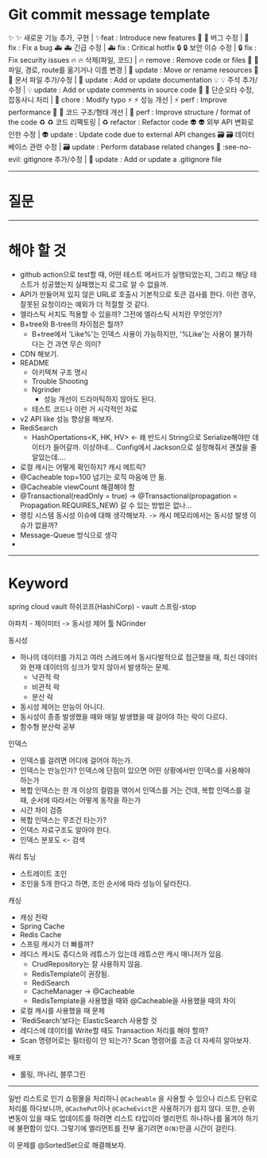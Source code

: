 # Git commit message template

✨ :sparkles: 새로운 기능 추가, 구현 | ✨feat : Introduce new features
🐛 :bug: 버그 수정 | 🐛 fix : Fix a bug
🚑 :ambulance: 긴급 수정 | 🚑 fix : Critical hotfix
🔒 :lock: 보안 이슈 수정 | 🔒 fix : Fix security issues
🔥 :fire: 삭제(파일, 코드) | 🔥 remove : Remove code or files
🚛 :truck: 파일, 경로, route를 옮기거나 이름 변경 | 🚛 update : Move or rename resources
📝 :memo: 문서 파일 추가/수정 | 📝 update : Add or update documentation
💡 :bulb: 주석 추가/수정 | 💡 update : Add or update comments in source code
🧹 :broom: 단순오타 수정, 잡동사니 처리 | 🧹 chore : Modify typo
⚡ :zap: 성능 개선 | ⚡ perf : Improve performance
🎨 :art: 코드 구조/형태 개선 | 🎨 perf : Improve structure / format of the code
♻️ :recycle: 코드 리팩토링 | ♻️ refactor : Refactor code
👽 :alien: 외부 API 변화로 인한 수정 | 👽 update : Update code due to external API changes
🗃️ :card_file_box: 데이터베이스 관련 수정 | 🗃️ update : Perform database related changes
🙈 :see-no-evil: gitignore 추가/수정 | 🙈 update : Add or update a .gitignore file

---

# 질문

---

# 해야 할 것

* github action으로 test할 때, 어떤 테스트 메서드가 실행되었는지, 그리고 해당 테스트가 성공했는지 실패했는지 로그로 알 수 없을까.
* API가 만들어져 있지 않은 URL로 호출시 기본적으로 토큰 검사를 한다. 이런 경우, 잘못된 요청이라는 예외가 더 적절할 것 같다.
* 엘라스틱 서치도 적용할 수 있을까? 그전에 엘라스틱 서치란 무엇인가?
* B+tree와 B-tree의 차이점은 뭘까?
	* B+tree에서 'Like%'는 인덱스 사용이 가능하지만, '%Like'는 사용이 불가하다는 건 과연 무슨 의미?
* CDN 해보기.
* README
	* 아키텍쳐 구조 명시
	* Trouble Shooting
	* Ngrinder 
		* 성능 개선이 드라마틱하지 않아도 된다.
	* 테스트 코드나 이런 거 시각적인 자료
* v2 API like 성능 향상을 해보자.
* RediSearch
	* HashOpertations<K, HK, HV> <- 왜 반드시 String으로 Serialize해야만 데이터가 들어갈까. 이상하네... Config에서 Jackson으로 설정해줘서 괜찮을 줄 알았는데....
* 로컬 캐시는 어떻게 확인하지? 캐시 메트릭?
* @Cacheable top=100 넘기는 로직 마음에 안 듦.
* @Cacheable viewCount 해결해야 함
* @Transactional(readOnly = true) -> @Transactional(propagation = Propagation.REQUIRES_NEW) 갈 수 있는 방법은 없나...
* 랭킹 시스템 동시성 이슈에 대해 생각해보자. -> 캐시 메모리에서는 동시성 발생 이슈가 없을까?
* Message-Queue 방식으로 생각
* 

---
# Keyword
spring cloud vault
하쉬코프(HashiCorp) - vault
스프링-stop

아파치 - 제이미터 -> 동시성 제어 툴
NGrinder 

동시성
* 하나의 데이터를 가지고 여러 스레드에서 동시다발적으로 접근했을 때, 최신 데이터와 현재 데이터의 싱크가 맞지 않아서 발생하는 문제.
	* 낙관적 락
	* 비관적 락
	* 분산 락
* 동시성 제어는 만능이 아니다.
* 동시성이 종종 발생했을 때와 매일 발생했을 때 걸어야 하는 락이 다르다.
* 함수형 분산락 공부

인덱스
* 인덱스를 걸려면 어디에 걸어야 하는가.
* 인덱스는 만능인가? 인덱스에 단점이 있으면 어떤 상황에서만 인덱스를 사용해야 하는가
* 복합 인덱스는 한 개 이상의 컬럼을 엮어서 인덱스를 거는 건데, 복합 인덱스를 걸 때, 순서에 따라서는 어떻게 동작을 하는가
* 시간 차이 검증
* 복합 인덱스는 무조건 타는가?
* 인덱스 자료구조도 알아야 한다.
* 인덱스 분포도 <- 검색

쿼리 튜닝
* 스트레이트 조인
* 조인을 5개 한다고 하면, 조인 순서에 따라 성능이 달라진다.

캐싱
* 캐싱 전략
* Spring Cache
* Redis Cache
* 스프링 캐시가 더 빠를까?
* 레디스 캐시도 쥬디스와 레튜스가 있는데 레튜스만 캐시 매니저가 있음.
	* CrudRepository는 잘 사용하지 않음.
	* RedisTemplate이 권장됨.
	* RediSearch
	* CacheManager -> @Cacheable
	* RedisTemplate을 사용했을 때와 @Cacheable을 사용했을 때의 차이
* 로컬 캐시를 사용했을 때 문제
* 'RediSearch'보다는 ElasticSearch 사용할 것
* 레디스에 데이터를 Write할 때도 Transaction 처리를 해야 할까?
* Scan 명령어로는 필터링이 안 되는가? Scan 명령어를 조금 더 자세히 알아보자.

배포
* 롤링, 까나리, 블루그린


---
일반 리스트로 인기 쇼핑몰을 처리하니 `@Cacheable` 을 사용할 수 있으나 리스트 단위로 처리를 하다보니까, `@CachePut`이나 `@CacheEvict`은 사용하기가 쉽지 않다. 또한, 순위 변동이 있을 때도 업데이트를 하려면 리스트 타입이라 엘리먼트 하나하나를 옮겨야 하기에 불편함이 있다. 그렇기에 엘리먼트를 전부 옮기려면 `O(N)`만큼 시간이 걸린다.

이 문제를 @SortedSet으로 해결해보자.














































































































